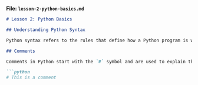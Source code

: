 
**File: `lesson-2-python-basics.md`**

```markdown
# Lesson 2: Python Basics

## Understanding Python Syntax

Python syntax refers to the rules that define how a Python program is written. Python was designed to be easy to understand and fun to use. Let's explore some basic concepts.

## Comments

Comments in Python start with the `#` symbol and are used to explain the code:

```python
# This is a comment

